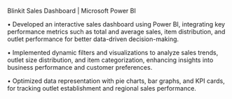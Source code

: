 Blinkit Sales Dashboard | Microsoft Power BI 

• Developed an interactive sales dashboard using Power BI, integrating key performance metrics such as total and average
sales, item distribution, and outlet performance for better data-driven decision-making.

• Implemented dynamic filters and visualizations to analyze sales trends, outlet size distribution, and item categorization,
enhancing insights into business performance and customer preferences.

• Optimized data representation with pie charts, bar graphs, and KPI cards, for tracking outlet establishment and regional
sales performance.
